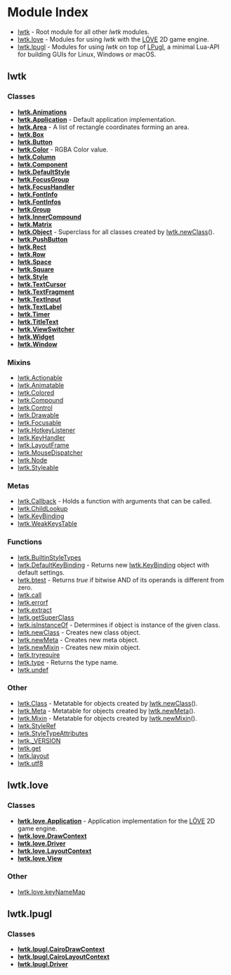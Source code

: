 # Module Index

   * [lwtk](#lwtk) - Root module for all other *lwtk* modules.
   * [lwtk.love](#lwtklove) - Modules for using *lwtk* with the [LÖVE](https://love2d.org/) 2D game engine.
   * [lwtk.lpugl](#lwtklpugl) - Modules for using *lwtk* on top of [LPugl](https://github.com/osch/lua-lpugl#lpugl), a minimal Lua-API for building GUIs for Linux, Windows or macOS.

## lwtk

### Classes
   * **[lwtk.Animations](lwtk/Animations.md)**
   * **[lwtk.Application](lwtk/Application.md)** - Default application implementation.
   * **[lwtk.Area](lwtk/Area.md)** - A list of rectangle coordinates forming an area.
   * **[lwtk.Box](lwtk/Box.md)**
   * **[lwtk.Button](lwtk/Button.md)**
   * **[lwtk.Color](lwtk/Color.md)** - RGBA Color value.
   * **[lwtk.Column](lwtk/Column.md)**
   * **[lwtk.Component](lwtk/Component.md)**
   * **[lwtk.DefaultStyle](lwtk/DefaultStyle.md)**
   * **[lwtk.FocusGroup](lwtk/FocusGroup.md)**
   * **[lwtk.FocusHandler](lwtk/FocusHandler.md)**
   * **[lwtk.FontInfo](lwtk/FontInfo.md)**
   * **[lwtk.FontInfos](lwtk/FontInfos.md)**
   * **[lwtk.Group](lwtk/Group.md)**
   * **[lwtk.InnerCompound](lwtk/InnerCompound.md)**
   * **[lwtk.Matrix](lwtk/Matrix.md)**
   * **[lwtk.Object](lwtk/Object.md)** - Superclass for all classes created by [lwtk.newClass](lwtk/newClass.md)().
   * **[lwtk.PushButton](lwtk/PushButton.md)**
   * **[lwtk.Rect](lwtk/Rect.md)**
   * **[lwtk.Row](lwtk/Row.md)**
   * **[lwtk.Space](lwtk/Space.md)**
   * **[lwtk.Square](lwtk/Square.md)**
   * **[lwtk.Style](lwtk/Style.md)**
   * **[lwtk.TextCursor](lwtk/TextCursor.md)**
   * **[lwtk.TextFragment](lwtk/TextFragment.md)**
   * **[lwtk.TextInput](lwtk/TextInput.md)**
   * **[lwtk.TextLabel](lwtk/TextLabel.md)**
   * **[lwtk.Timer](lwtk/Timer.md)**
   * **[lwtk.TitleText](lwtk/TitleText.md)**
   * **[lwtk.ViewSwitcher](lwtk/ViewSwitcher.md)**
   * **[lwtk.Widget](lwtk/Widget.md)**
   * **[lwtk.Window](lwtk/Window.md)**
### Mixins
   * [lwtk.Actionable](lwtk/Actionable.md)
   * [lwtk.Animatable](lwtk/Animatable.md)
   * [lwtk.Colored](lwtk/Colored.md)
   * [lwtk.Compound](lwtk/Compound.md)
   * [lwtk.Control](lwtk/Control.md)
   * [lwtk.Drawable](lwtk/Drawable.md)
   * [lwtk.Focusable](lwtk/Focusable.md)
   * [lwtk.HotkeyListener](lwtk/HotkeyListener.md)
   * [lwtk.KeyHandler](lwtk/KeyHandler.md)
   * [lwtk.LayoutFrame](lwtk/LayoutFrame.md)
   * [lwtk.MouseDispatcher](lwtk/MouseDispatcher.md)
   * [lwtk.Node](lwtk/Node.md)
   * [lwtk.Styleable](lwtk/Styleable.md)
### Metas
   * [lwtk.Callback](lwtk/Callback.md) - Holds a function with arguments that can be called.
   * [lwtk.ChildLookup](lwtk/ChildLookup.md)
   * [lwtk.KeyBinding](lwtk/KeyBinding.md)
   * [lwtk.WeakKeysTable](lwtk/WeakKeysTable.md)
### Functions
   * [lwtk.BuiltinStyleTypes](lwtk/BuiltinStyleTypes.md)
   * [lwtk.DefaultKeyBinding](lwtk/DefaultKeyBinding.md) - Returns new [lwtk.KeyBinding](lwtk/KeyBinding.md) object with default settings.
   * [lwtk.btest](lwtk/btest.md) - Returns *true* if bitwise AND of its operands is different from zero.
   * [lwtk.call](lwtk/call.md)
   * [lwtk.errorf](lwtk/errorf.md)
   * [lwtk.extract](lwtk/extract.md)
   * [lwtk.getSuperClass](lwtk/getSuperClass.md)
   * [lwtk.isInstanceOf](lwtk/isInstanceOf.md) - Determines if object is instance of the given class.
   * [lwtk.newClass](lwtk/newClass.md) - Creates new class object.
   * [lwtk.newMeta](lwtk/newMeta.md) - Creates new meta object.
   * [lwtk.newMixin](lwtk/newMixin.md) - Creates new mixin object.
   * [lwtk.tryrequire](lwtk/tryrequire.md)
   * [lwtk.type](lwtk/type.md) - Returns the type name.
   * [lwtk.undef](lwtk/undef.md)
### Other
   * [lwtk.Class](lwtk/Class.md) - Metatable for objects created by [lwtk.newClass](lwtk/newClass.md)().
   * [lwtk.Meta](lwtk/Meta.md) - Metatable for objects created by [lwtk.newMeta](lwtk/newMeta.md)().
   * [lwtk.Mixin](lwtk/Mixin.md) - Metatable for objects created by [lwtk.newMixin](lwtk/newMixin.md)().
   * [lwtk.StyleRef](lwtk/StyleRef.md)
   * [lwtk.StyleTypeAttributes](lwtk/StyleTypeAttributes.md)
   * [lwtk._VERSION](lwtk/_VERSION.md)
   * [lwtk.get](lwtk/get.md)
   * [lwtk.layout](lwtk/layout.md)
   * [lwtk.utf8](lwtk/utf8.md)

## lwtk.love

### Classes
   * **[lwtk.love.Application](lwtk/love/Application.md)** - Application implementation for the [LÖVE](https://love2d.org/) 2D game engine.
   * **[lwtk.love.DrawContext](lwtk/love/DrawContext.md)**
   * **[lwtk.love.Driver](lwtk/love/Driver.md)**
   * **[lwtk.love.LayoutContext](lwtk/love/LayoutContext.md)**
   * **[lwtk.love.View](lwtk/love/View.md)**
### Other
   * [lwtk.love.keyNameMap](lwtk/love/keyNameMap.md)

## lwtk.lpugl

### Classes
   * **[lwtk.lpugl.CairoDrawContext](lwtk/lpugl/CairoDrawContext.md)**
   * **[lwtk.lpugl.CairoLayoutContext](lwtk/lpugl/CairoLayoutContext.md)**
   * **[lwtk.lpugl.Driver](lwtk/lpugl/Driver.md)**

